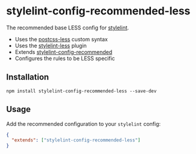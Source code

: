# stylelint-config-recommended-less

The recommended base LESS config for [stylelint](https://github.com/stylelint/stylelint).

- Uses the [postcss-less](https://github.com/shellscape/postcss-less) custom syntax
- Uses the [stylelint-less](../stylelint-less) plugin
- Extends [stylelint-config-recommended](https://github.com/stylelint/stylelint-config-recommended)
- Configures the rules to be LESS specific

## Installation

```shell
npm install stylelint-config-recommended-less --save-dev
```

## Usage

Add the recommended configuration to your `stylelint` config:

```json
{
  "extends": ["stylelint-config-recommended-less"]
}
```
